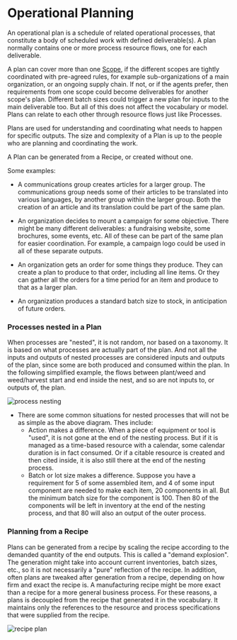 # Operational Planning

An operational plan is a schedule of related operational processes, that constitute a body of scheduled work with defined deliverable(s).  A plan normally contains one or more process resource flows, one for each deliverable.

A plan can cover more than one [Scope](scoping.md), if the different scopes are tightly coordinated with pre-agreed rules, for example sub-organizations of a main organization, or an ongoing supply chain.  If not, or if the agents prefer, then requirements from one scope could become deliverables for another scope's plan.  Different batch sizes could trigger a new plan for inputs to the main deliverable too.  But all of this does not affect the vocabulary or model.  Plans can relate to each other through resource flows just like Processes.

Plans are used for understanding and coordinating what needs to happen for specific outputs. The size and complexity of a Plan is up to the people who are planning and coordinating the work.

A Plan can be generated from a Recipe, or created without one.

Some examples:

* A communications group creates articles for a larger group. The communications group needs some of their articles to be translated into various languages, by another group within the larger group. Both the creation of an article and its translation could be part of the same plan.

* An organization decides to mount a campaign for some objective.  There might be many different deliverables: a fundraising website, some brochures, some events, etc.  All of these can be part of the same plan for easier coordination.  For example, a campaign logo could be used in all of these separate outputs.

* An organization gets an order for some things they produce.  They can create a plan to produce to that order, including all line items.  Or they can gather all the orders for a time period for an item and produce to that as a larger plan.

* An organization produces a standard batch size to stock, in anticipation of future orders.

### Processes nested in a Plan

When processes are "nested", it is not random, nor based on a taxonomy. It is based on what processes are actually part of the plan. And not all the inputs and outputs of nested processes are considered inputs and outputs of the plan, since some are both produced and consumed within the plan.  In the following simplified example, the flows between plant/weed and weed/harvest start and end inside the nest, and so are not inputs to, or outputs of, the plan.

![process nesting](https://raw.githubusercontent.com/valueflows/valueflows/master/release-doc-in-process/nesting.jpg)

* There are some common situations for nested processes that will not be as simple as the above diagram.  Thes include:
    * Action makes a difference.  When a piece of equipment or tool is "used", it is not gone at the end of the nesting process.  But if it is managed as a time-based resource with a calendar, some calendar duration is in fact consumed.  Or if a citable resource is created and then cited inside, it is also still there at the end of the nesting process.
    * Batch or lot size makes a difference. Suppose you have a requirement for 5 of some assembled item, and 4 of some input component are needed to make each item, 20 components in all. But the minimum batch size for the component is 100. Then 80 of the components will be left in inventory at the end of the nesting process, and that 80 will also an output of the outer process.


### Planning from a Recipe

Plans can be generated from a recipe by scaling the recipe according to the demanded quantity of the end outputs.  This is called a "demand explosion".  The generation might take into account current inventories, batch sizes, etc., so it is not necessarily a "pure" reflection of the recipe.  In addition, often plans are tweaked after generation from a recipe, depending on how firm and exact the recipe is.  A manufacturing recipe might be more exact than a recipe for a more general business process.  For these reasons, a plans is decoupled from the recipe that generated it in the vocabulary.  It maintains only the references to the resource and process specifications that were supplied from the recipe.

![recipe plan](https://raw.githubusercontent.com/valueflows/valueflows/master/release-doc-in-process/plan-process.png)
